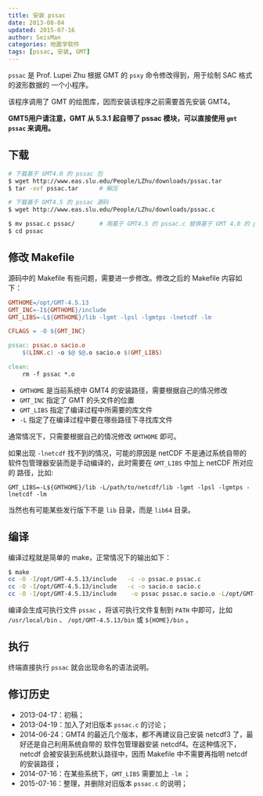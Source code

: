 ```yaml
---
title: 安装 pssac
date: 2013-08-04
updated: 2015-07-16
author: SeisMan
categories: 地震学软件
tags: [pssac, 安装, GMT]
---
```


`pssac` 是 Prof. Lupei Zhu 根据 GMT 的 `psxy` 命令修改得到，用于绘制 SAC 格式的波形数据的
一个小程序。

该程序调用了 GMT 的绘图库，因而安装该程序之前需要首先安装 GMT4。

**GMT5用户请注意，GMT 从 5.3.1 起自带了 pssac 模块，可以直接使用 `gmt pssac` 来调用。**

<!--more-->

## 下载

``` bash
# 下载基于 GMT4.0 的 pssac 包
$ wget http://www.eas.slu.edu/People/LZhu/downloads/pssac.tar
$ tar -xvf pssac.tar      # 解压

# 下载基于 GMT4.5 的 pssac 源码
$ wget http://www.eas.slu.edu/People/LZhu/downloads/pssac.c

$ mv pssac.c pssac/       # 用基于 GMT4.5 的 pssac.c 替换基于 GMT 4.0 的 pssac.c
$ cd pssac
```

## 修改 Makefile

源码中的 Makefile 有些问题，需要进一步修改。修改之后的 Makefile 内容如下：

``` makefile
GMTHOME=/opt/GMT-4.5.13
GMT_INC=-I${GMTHOME}/include
GMT_LIBS=-L${GMTHOME}/lib -lgmt -lpsl -lgmtps -lnetcdf -lm

CFLAGS = -O ${GMT_INC}

pssac: pssac.o sacio.o
    $(LINK.c) -o $@ $@.o sacio.o $(GMT_LIBS)

clean:
    rm -f pssac *.o
```

- `GMTHOME` 是当前系统中 GMT4 的安装路径，需要根据自己的情况修改
- `GMT_INC` 指定了 GMT 的头文件的位置
- `GMT_LIBS` 指定了编译过程中所需要的库文件
- `-L` 指定了在编译过程中要在哪些路径下寻找库文件

通常情况下，只需要根据自己的情况修改 `GMTHOME` 即可。

如果出现 `-lnetcdf` 找不到的情况，可能的原因是 netCDF 不是通过系统自带的
软件包管理器安装而是手动编译的，此时需要在 `GMT_LIBS` 中加上 netCDF 所对应的
路径，比如:

    GMT_LIBS=-L${GMTHOME}/lib -L/path/to/netcdf/lib -lgmt -lpsl -lgmtps -lnetcdf -lm

当然也有可能某些发行版下不是 `lib` 目录，而是 `lib64` 目录。

## 编译

编译过程就是简单的 make，正常情况下的输出如下：

``` bash
$ make
cc -O -I/opt/GMT-4.5.13/include   -c -o pssac.o pssac.c
cc -O -I/opt/GMT-4.5.13/include   -c -o sacio.o sacio.c
cc -O -I/opt/GMT-4.5.13/include    -o pssac pssac.o sacio.o -L/opt/GMT-4.5.13/lib -lgmt -lpsl -lgmtps -lnetcdf -lm
```

编译会生成可执行文件 `pssac` ，将该可执行文件复制到 `PATH` 中即可，比如
`/usr/local/bin` 、 `/opt/GMT-4.5.13/bin` 或 `${HOME}/bin` 。

## 执行

终端直接执行 `pssac` 就会出现命名的语法说明。

## 修订历史

- 2013-04-17：初稿；
- 2013-04-19：加入了对旧版本 `pssac.c` 的讨论；
- 2014-06-24：GMT4 的最近几个版本，都不再建议自己安装 netcdf3 了，最好还是自己利用系统自带的
  软件包管理器安装 netcdf4。在这种情况下，netcdf 会被安装到系统默认路径中，因而 Makefile 中不需要再指明 netcdf 的安装路径；
- 2014-07-16：在某些系统下，`GMT_LIBS` 需要加上 `-lm` ；
- 2015-07-16：整理，并删除对旧版本 `pssac.c` 的说明；
